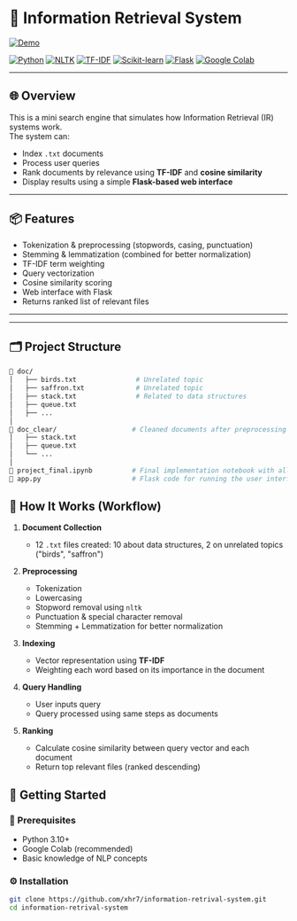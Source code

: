 # 🧠 Information Retrieval System

[![Demo](https://github.com/xhr7/information-retrival-system/assets/102740867/6dd6875c-1116-42b5-b07c-6942e2618a75)](https://github.com/xhr7/information-retrival-system/assets/102740867/6dd6875c-1116-42b5-b07c-6942e2618a75
)

[![Python](https://img.shields.io/badge/Python-3.10+-blue?style=for-the-badge&logo=python)](https://www.python.org/)
[![NLTK](https://img.shields.io/badge/NLTK-NLP-green?style=for-the-badge)](https://www.nltk.org/)
[![TF-IDF](https://img.shields.io/badge/TF--IDF-TermWeighting-orange?style=for-the-badge)]()
[![Scikit-learn](https://img.shields.io/badge/Scikit--learn-ML-yellow?style=for-the-badge&logo=scikitlearn)](https://scikit-learn.org/)
[![Flask](https://img.shields.io/badge/Flask-UsedForUI-black?style=for-the-badge&logo=flask)]()
[![Google Colab](https://img.shields.io/badge/Colab-EasyRun-orange?style=for-the-badge&logo=googlecolab)]()

---

## 🌐 Overview

This is a mini search engine that simulates how Information Retrieval (IR) systems work.  
The system can:
- Index `.txt` documents
- Process user queries
- Rank documents by relevance using **TF-IDF** and **cosine similarity**
- Display results using a simple **Flask-based web interface**

---

## 📦 Features

- Tokenization & preprocessing (stopwords, casing, punctuation)
- Stemming & lemmatization (combined for better normalization)
- TF-IDF term weighting
- Query vectorization
- Cosine similarity scoring
- Web interface with Flask
- Returns ranked list of relevant files

---


---

## 🗂️ Project Structure

```bash
📁 doc/
│   ├── birds.txt               # Unrelated topic
│   ├── saffron.txt             # Unrelated topic
│   ├── stack.txt               # Related to data structures
│   ├── queue.txt
│   ├── ...
│
📁 doc_clear/                   # Cleaned documents after preprocessing
│   ├── stack.txt
│   ├── queue.txt
│   └── ...
│
📄 project_final.ipynb          # Final implementation notebook with all logic
📄 app.py                       # Flask code for running the user interface
```




## 🧪 How It Works (Workflow)

1. **Document Collection**
   - 12 `.txt` files created: 10 about data structures, 2 on unrelated topics ("birds", "saffron")

2. **Preprocessing**
   - Tokenization
   - Lowercasing
   - Stopword removal using `nltk`
   - Punctuation & special character removal
   - Stemming + Lemmatization for better normalization

3. **Indexing**
   - Vector representation using **TF-IDF**
   - Weighting each word based on its importance in the document

4. **Query Handling**
   - User inputs query
   - Query processed using same steps as documents

5. **Ranking**
   - Calculate cosine similarity between query vector and each document
   - Return top relevant files (ranked descending)
  
## 🚀 Getting Started

### 🔧 Prerequisites

- Python 3.10+
- Google Colab (recommended)
- Basic knowledge of NLP concepts

### ⚙️ Installation

```bash
git clone https://github.com/xhr7/information-retrival-system.git
cd information-retrival-system
